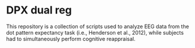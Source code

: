 # DPX dual reg

This repository is a collection of scripts used to analyze EEG data from
the dot pattern expectancy task (i.e., Henderson et al., 2012), while subjects
had to simultaneously perform cognitive reappraisal.
